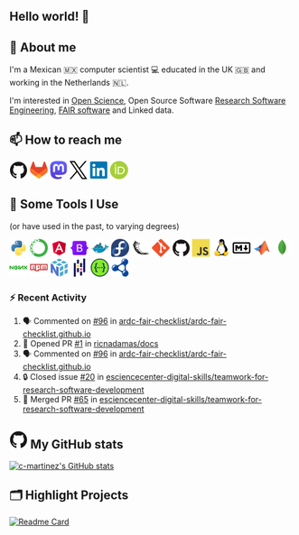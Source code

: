 <!--
**c-martinez/c-martinez** is a ✨ _special_ ✨ repository because its `README.md` (this file) appears on your GitHub profile.
-->

## Hello world! 👋

## 💬 About me
I'm a Mexican 🇲🇽 computer scientist 💻 educated in the UK 🇬🇧 and working in the Netherlands 🇳🇱.

I'm interested in [Open Science](https://www.unesco.org/en/open-science), Open Source Software
[Research Software Engineering](https://nl-rse.org/), [FAIR software](https://fair-software.eu/) and Linked data.

## 📫 How to reach me
[![GitHub](icons/github-original.png)](https://github.com/c-martinez)
[![GitLab](icons/gitlab-original.png)](https://gitlab.com/c-martinez)
[![Mastodon](icons/mastodon-logo-purple.png)](https://fosstodon.org/@neocarlitos)
[![X](icons/twitter-original.png)](https://x.com/neocarlitos)
[![LinkedIn](icons/linkedin-original.png)](https://www.linkedin.com/in/carlosmartinezortiz/)
[![ORCID](icons/ORCID_iD.png)](https://orcid.org/0000-0001-5565-7577)

## 🚀 Some Tools I Use
(or have used in the past, to varying degrees)
<!--  (most) Icons from https://github.com/devicons/devicon/ -->
![Python](icons/python-original.png)
![Anaconda](icons/anaconda-original.png)
![Angular](icons/angular-original.png)
![Bootstrap](icons/bootstrap-original.png)
![Docker](icons/docker-original.png)
![Fedora](icons/fedora-original.png)
![Flask](icons/flask-original.png)
![Git](icons/git-original.png)
![Github](icons/github-original.png)
![Javascript](icons/javascript-original.png)
![Linux](icons/linux-original.png)
![Markdown](icons/markdown-original.png)
![Matlab](icons/matlab-original.png)
![Mongodb](icons/mongodb-original.png)
![Nginx](icons/nginx-original.png)
![npm](icons/npm-original-wordmark.png)
![Numpy](icons/numpy-original.png)
![Pandas](icons/pandas-original.png)
![Swagger](icons/swagger-original.png)
![SPARQL](icons/sparql.png)


### ⚡ Recent Activity

<!--START_SECTION:activity-->
1. 🗣 Commented on [#96](https://github.com/ardc-fair-checklist/ardc-fair-checklist.github.io/issues/96#issuecomment-2793293458) in [ardc-fair-checklist/ardc-fair-checklist.github.io](https://github.com/ardc-fair-checklist/ardc-fair-checklist.github.io)
2. 💪 Opened PR [#1](https://github.com/ricnadamas/docs/pull/1) in [ricnadamas/docs](https://github.com/ricnadamas/docs)
3. 🗣 Commented on [#96](https://github.com/ardc-fair-checklist/ardc-fair-checklist.github.io/issues/96#issuecomment-2786593825) in [ardc-fair-checklist/ardc-fair-checklist.github.io](https://github.com/ardc-fair-checklist/ardc-fair-checklist.github.io)
4. 🔒 Closed issue [#20](https://github.com/esciencecenter-digital-skills/teamwork-for-research-software-development/issues/20) in [esciencecenter-digital-skills/teamwork-for-research-software-development](https://github.com/esciencecenter-digital-skills/teamwork-for-research-software-development)
5. 🎉 Merged PR [#65](https://github.com/esciencecenter-digital-skills/teamwork-for-research-software-development/pull/65) in [esciencecenter-digital-skills/teamwork-for-research-software-development](https://github.com/esciencecenter-digital-skills/teamwork-for-research-software-development)
<!--END_SECTION:activity-->

## ![GitHub](icons/github-original.png) My GitHub stats
[![c-martinez's GitHub stats](https://github-readme-stats.vercel.app/api?username=c-martinez&hide_title=true&show_icons=true&theme=catppuccin_latte)](https://github.com/c-martinez/github-readme-stats)

## 🗂️ Highlight Projects
[![Readme Card](https://github-readme-stats.vercel.app/api/pin/?username=clariah&repo=grlc&theme=catppuccin_latte)](https://github.com/clariah/grlc)
